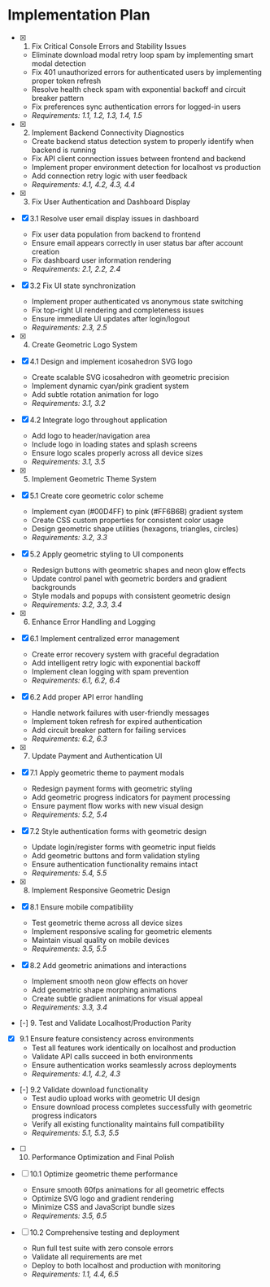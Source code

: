 # Implementation Plan

- [x] 1. Fix Critical Console Errors and Stability Issues
  - Eliminate download modal retry loop spam by implementing smart modal detection
  - Fix 401 unauthorized errors for authenticated users by implementing proper token refresh
  - Resolve health check spam with exponential backoff and circuit breaker pattern
  - Fix preferences sync authentication errors for logged-in users
  - _Requirements: 1.1, 1.2, 1.3, 1.4, 1.5_

- [x] 2. Implement Backend Connectivity Diagnostics
  - Create backend status detection system to properly identify when backend is running
  - Fix API client connection issues between frontend and backend
  - Implement proper environment detection for localhost vs production
  - Add connection retry logic with user feedback
  - _Requirements: 4.1, 4.2, 4.3, 4.4_

- [x] 3. Fix User Authentication and Dashboard Display
- [x] 3.1 Resolve user email display issues in dashboard
  - Fix user data population from backend to frontend
  - Ensure email appears correctly in user status bar after account creation
  - Fix dashboard user information rendering
  - _Requirements: 2.1, 2.2, 2.4_

- [x] 3.2 Fix UI state synchronization
  - Implement proper authenticated vs anonymous state switching
  - Fix top-right UI rendering and completeness issues
  - Ensure immediate UI updates after login/logout
  - _Requirements: 2.3, 2.5_

- [x] 4. Create Geometric Logo System
- [x] 4.1 Design and implement icosahedron SVG logo
  - Create scalable SVG icosahedron with geometric precision
  - Implement dynamic cyan/pink gradient system
  - Add subtle rotation animation for logo
  - _Requirements: 3.1, 3.2_

- [x] 4.2 Integrate logo throughout application
  - Add logo to header/navigation area
  - Include logo in loading states and splash screens
  - Ensure logo scales properly across all device sizes
  - _Requirements: 3.1, 3.5_

- [x] 5. Implement Geometric Theme System
- [x] 5.1 Create core geometric color scheme
  - Implement cyan (#00D4FF) to pink (#FF6B6B) gradient system
  - Create CSS custom properties for consistent color usage
  - Design geometric shape utilities (hexagons, triangles, circles)
  - _Requirements: 3.2, 3.3_

- [x] 5.2 Apply geometric styling to UI components
  - Redesign buttons with geometric shapes and neon glow effects
  - Update control panel with geometric borders and gradient backgrounds
  - Style modals and popups with consistent geometric design
  - _Requirements: 3.2, 3.3, 3.4_

- [x] 6. Enhance Error Handling and Logging
- [x] 6.1 Implement centralized error management
  - Create error recovery system with graceful degradation
  - Add intelligent retry logic with exponential backoff
  - Implement clean logging with spam prevention
  - _Requirements: 6.1, 6.2, 6.4_

- [x] 6.2 Add proper API error handling
  - Handle network failures with user-friendly messages
  - Implement token refresh for expired authentication
  - Add circuit breaker pattern for failing services
  - _Requirements: 6.2, 6.3_

- [x] 7. Update Payment and Authentication UI
- [x] 7.1 Apply geometric theme to payment modals
  - Redesign payment forms with geometric styling
  - Add geometric progress indicators for payment processing
  - Ensure payment flow works with new visual design
  - _Requirements: 5.2, 5.4_

- [x] 7.2 Style authentication forms with geometric design
  - Update login/register forms with geometric input fields
  - Add geometric buttons and form validation styling
  - Ensure authentication functionality remains intact
  - _Requirements: 5.4, 5.5_

- [x] 8. Implement Responsive Geometric Design
- [x] 8.1 Ensure mobile compatibility
  - Test geometric theme across all device sizes
  - Implement responsive scaling for geometric elements
  - Maintain visual quality on mobile devices
  - _Requirements: 3.5, 5.5_

- [x] 8.2 Add geometric animations and interactions
  - Implement smooth neon glow effects on hover
  - Add geometric shape morphing animations
  - Create subtle gradient animations for visual appeal
  - _Requirements: 3.3, 3.4_

- [-] 9. Test and Validate Localhost/Production Parity
- [x] 9.1 Ensure feature consistency across environments
  - Test all features work identically on localhost and production
  - Validate API calls succeed in both environments
  - Ensure authentication works seamlessly across deployments
  - _Requirements: 4.1, 4.2, 4.3_

- [-] 9.2 Validate download functionality
  - Test audio upload works with geometric UI design
  - Ensure download process completes successfully with geometric progress indicators
  - Verify all existing functionality maintains full compatibility
  - _Requirements: 5.1, 5.3, 5.5_

- [ ] 10. Performance Optimization and Final Polish
- [ ] 10.1 Optimize geometric theme performance
  - Ensure smooth 60fps animations for all geometric effects
  - Optimize SVG logo and gradient rendering
  - Minimize CSS and JavaScript bundle sizes
  - _Requirements: 3.5, 6.5_

- [ ] 10.2 Comprehensive testing and deployment
  - Run full test suite with zero console errors
  - Validate all requirements are met
  - Deploy to both localhost and production with monitoring
  - _Requirements: 1.1, 4.4, 6.5_